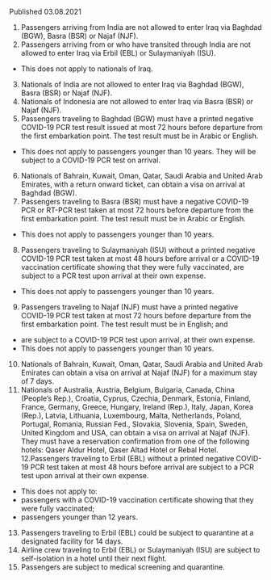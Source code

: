 Published 03.08.2021
1. Passengers arriving from India are not allowed to enter Iraq via Baghdad (BGW), Basra (BSR) or Najaf (NJF).
2. Passengers arriving from or who have transited through India are not allowed to enter Iraq via Erbil (EBL) or Sulaymaniyah (ISU).
- This does not apply to nationals of Iraq.
3. Nationals of India are not allowed to enter Iraq via Baghdad (BGW), Basra (BSR) or Najaf (NJF).
4. Nationals of Indonesia are not allowed to enter Iraq via Basra (BSR) or Najaf (NJF).
5. Passengers traveling to Baghdad (BGW) must have a printed negative COVID-19 PCR test result issued at most 72 hours before departure from the first embarkation point. The test result must be in Arabic or English.
- This does not apply to passengers younger than 10 years. They will be subject to a COVID-19 PCR test on arrival.
6. Nationals of Bahrain, Kuwait, Oman, Qatar, Saudi Arabia and United Arab Emirates, with a return onward ticket, can obtain a visa on arrival at Baghdad (BGW). 
7. Passengers traveling to Basra (BSR) must have a negative COVID-19 PCR or RT-PCR test taken at most 72 hours before departure from the first embarkation point. The test result must be in Arabic or English.
- This does not apply to passengers younger than 10 years.
8. Passengers traveling to Sulaymaniyah (ISU) without a printed negative COVID-19 PCR test taken at most 48 hours before arrival or a COVID-19 vaccination certificate showing that they were fully vaccinated, are subject to a PCR test upon arrival at their own expense.
- This does not apply to passengers younger than 10 years.
9. Passengers traveling to Najaf (NJF) must have a printed negative COVID-19 PCR test taken at most 72 hours before departure from the first embarkation point. The test result must be in English; and
- are subject to a COVID-19 PCR test upon arrival, at their own expense. 
- This does not apply to passengers younger than 10 years.
10. Nationals of Bahrain, Kuwait, Oman, Qatar, Saudi Arabia and United Arab Emirates can obtain a visa on arrival at Najaf (NJF) for a maximum stay of 7 days. 
11. Nationals of Australia, Austria, Belgium, Bulgaria, Canada, China (People’s Rep.), Croatia, Cyprus, Czechia, Denmark, Estonia, Finland, France, Germany, Greece, Hungary, Ireland (Rep.), Italy, Japan, Korea (Rep.), Latvia, Lithuania, Luxembourg, Malta, Netherlands, Poland, Portugal, Romania, Russian Fed., Slovakia, Slovenia, Spain, Sweden, United Kingdom and USA, can obtain a visa on arrival at Najaf (NJF). They must have a reservation confirmation from one of the following hotels: Qaser Aldur Hotel, Qaser Altad Hotel or Rebal Hotel. 
12.Passengers traveling to Erbil (EBL) without a printed negative COVID-19 PCR test taken at most 48 hours before arrival are subject to a PCR test upon arrival at their own expense.
- This does not apply to:
- passengers with a COVID-19 vaccination certificate showing that they were fully vaccinated;
- passengers younger than 12 years.
13. Passengers traveling to Erbil (EBL) could be subject to quarantine at a designated facility for 14 days.
14. Airline crew traveling to Erbil (EBL) or Sulaymaniyah (ISU) are subject to self-isolation in a hotel until their next flight.
15. Passengers are subject to medical screening and quarantine. 

